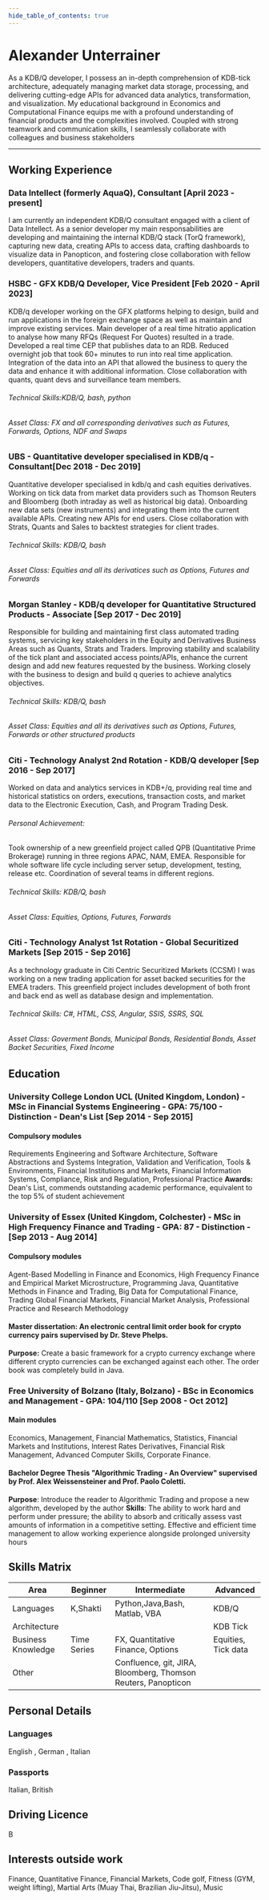 ```yaml
---
hide_table_of_contents: true
---
```


# Alexander Unterrainer

As a KDB/Q developer, I possess an in-depth comprehension of KDB-tick architecture, adequately managing market data storage, processing, and delivering cutting-edge APIs for advanced data analytics, transformation, and visualization. My educational background in Economics and Computational Finance equips me with a profound understanding of financial products and the complexities involved. Coupled with strong teamwork and communication skills, I seamlessly collaborate with colleagues and business stakeholders

---

## Working Experience

### Data Intellect (formerly AquaQ), Consultant [April 2023 - present] 

I am currently an independent KDB/Q consultant engaged with a client of Data Intellect. As a senior developer my main responsabilities are developing and maintaining the internal KDB/Q stack (TorQ framework), capturing new data, creating APIs to access data, crafting dashboards to visualize data in Panopticon, and fostering close collaboration with fellow developers, quantitative developers, traders and quants. 

### HSBC - GFX KDB/Q Developer, Vice President [Feb 2020 - April 2023]

KDB/q developer working on the GFX platforms helping to design, build and run applications in the foreign exchange space as well as
maintain and improve existing services. Main developer of a real time hitratio application to analyse how many RFQs (Request For
Quotes) resulted in a trade. Developed a real time CEP that publishes data to an RDB. Reduced overnight job that took 60+ minutes to
run into real time application. Integration of the data into an API that allowed the business to query the data and enhance it with
additional information. Close collaboration with quants, quant devs and surveillance team members.

###### Technical Skills:KDB/Q, bash, python
###### Asset Class: FX and all corresponding derivatives such as Futures, Forwards, Options, NDF and Swaps

### UBS - Quantitative developer specialised in KDB/q - Consultant[Dec 2018 - Dec 2019]

Quantitative developer specialised in kdb/q and cash equities derivatives. Working on tick data from market data providers such as
Thomson Reuters and Bloomberg (both intraday as well as historical big data). Onboarding new data sets (new instruments) and
integrating them into the current available APIs. Creating new APIs for end users. Close collaboration with Strats, Quants and Sales to
backtest strategies for client trades.

###### Technical Skills: KDB/Q, bash
###### Asset Class: Equities and all its derivatices such as Options, Futures and Forwards

### Morgan Stanley - KDB/q developer for Quantitative Structured Products - Associate [Sep 2017 - Dec 2019]

Responsible for building and maintaining first class automated trading systems, servicing key stakeholders in the Equity and Derivatives
Business Areas such as Quants, Strats and Traders. Improving stability and scalability of the tick plant and associated access
points/APIs, enhance the current design and add new features requested by the business. Working closely with the business to design
and build q queries to achieve analytics objectives.

###### Technical Skills: KDB/Q, bash
###### Asset Class: Equities and all its derivatives such as Options, Futures, Forwards or other structured products

### Citi - Technology Analyst 2nd Rotation - KDB/Q developer [Sep 2016 - Sep 2017]

Worked on data and analytics services in KDB+/q, providing real time and historical statistics on orders, executions, transaction costs,
and market data to the Electronic Execution, Cash, and Program Trading Desk.

###### Personal Achievement: 

Took ownership of a new greenfield project called QPB (Quantitative Prime Brokerage) running in three regions
APAC, NAM, EMEA. Responsible for whole software life cycle including server setup, development, testing, release etc. Coordination of
several teams in different regions.

###### Technical Skills: KDB/Q, bash
###### Asset Class: Equities, Options, Futures, Forwards

### Citi - Technology Analyst 1st Rotation -  Global Securitized Markets [Sep 2015 - Sep 2016]

As a technology graduate in Citi Centric Securitized Markets (CCSM) I was working on a new trading application for asset backed
securities for the EMEA traders. This greenfield project includes development of both front and back end as well as database design and
implementation.

###### Technical Skills: C#, HTML, CSS, Angular, SSIS, SSRS, SQL
###### Asset Class: Goverment Bonds, Municipal Bonds, Residential Bonds, Asset Backet Securities, Fixed Income

## Education

### University College London UCL (United Kingdom, London) - MSc in Financial Systems Engineering - GPA: 75/100 - Distinction - Dean's List [Sep 2014 - Sep 2015]

#### Compulsory modules

Requirements Engineering and Software Architecture, Software Abstractions and Systems Integration, Validation
and Verification, Tools & Environments, Financial Institutions and Markets, Financial Information Systems, Compliance, Risk and
Regulation, Professional Practice
**Awards:** Dean's List, commends outstanding academic performance, equivalent to the top 5% of student achievement

### University of Essex (United Kingdom, Colchester) - MSc in High Frequency Finance and Trading - GPA: 87 - Distinction - [Sep 2013 - Aug 2014]

#### Compulsory modules 

 Agent-Based Modelling in Finance and Economics, High Frequency Finance and Empirical Market Microstructure,
Programming Java, Quantitative Methods in Finance and Trading, Big Data for Computational Finance, Trading Global Financial
Markets, Financial Market Analysis, Professional Practice and Research Methodology

#### Master dissertation: An electronic central limit order book for crypto currency pairs supervised by Dr. Steve Phelps.

**Purpose:** Create a basic framework for a crypto currency exchange where different crypto currencies can be exchanged against each
other. The order book was completely build in Java.

### Free University of Bolzano (Italy, Bolzano) - BSc in Economics and Management - GPA: 104/110 [Sep 2008 - Oct 2012] 

#### Main modules

Economics, Management, Financial Mathematics, Statistics, Financial Markets and Institutions, Interest Rates
Derivatives, Financial Risk Management, Advanced Computer Skills, Corporate Finance.

#### Bachelor Degree Thesis "Algorithmic Trading - An Overview"  supervised by Prof. Alex Weissensteiner and Prof. Paolo Coletti.

**Purpose**: Introduce the reader to Algorithmic Trading and propose a new algorithm, developed by the author
**Skills**: The ability to work hard and perform under pressure; the ability to absorb and critically assess vast amounts of information in a
competitive setting. Effective and efficient time management to allow working experience alongside prolonged university hours

## Skills Matrix

|Area			|Beginner	|Intermediate							|Advanced			|
|-----------------------|---------------|--------------------------------------------------------------	|-------------------------------|
|Languages		|K,Shakti	|Python,Java,Bash, Matlab, VBA					|KDB/Q				|
|Architecture		|		|								|KDB Tick			|
|Business Knowledge	|Time Series	|FX, Quantitative Finance, Options				|Equities, Tick data		|
|Other			|		|Confluence, git, JIRA, Bloomberg, Thomson Reuters, Panopticon	|				|


## Personal Details
### Languages
English , German , Italian
### Passports
Italian, British
## Driving Licence
B
## Interests outside work
Finance, Quantitative Finance, Financial Markets, Code golf, Fitness (GYM, weight lifting), Martial Arts (Muay Thai, Brazilian Jiu-Jitsu), Music





